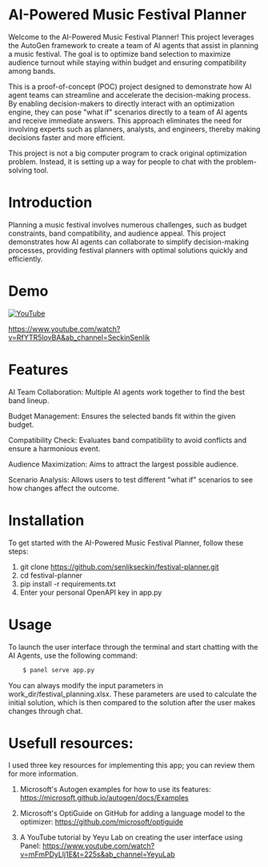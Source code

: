 AI-Powered Music Festival Planner
=================================

Welcome to the AI-Powered Music Festival Planner! This project leverages the AutoGen framework to create a team of AI agents that assist in planning a music festival. The goal is to optimize band selection to maximize audience turnout while staying within budget and ensuring compatibility among bands.

This is a proof-of-concept (POC) project designed to demonstrate how AI agent teams can streamline and accelerate the decision-making process. By enabling decision-makers to directly interact with an optimization engine, they can pose "what if" scenarios directly to a team of AI agents and receive immediate answers. This approach eliminates the need for involving experts such as planners, analysts, and engineers, thereby making decisions faster and more efficient. 

This project is not a big computer program to crack original optimization problem. Instead, it is setting up a way for people to chat with the problem-solving tool.


# Introduction

Planning a music festival involves numerous challenges, such as budget constraints, band compatibility, and audience appeal. This project demonstrates how AI agents can collaborate to simplify decision-making processes, providing festival planners with optimal solutions quickly and efficiently.


# Demo

[![YouTube](http://i.ytimg.com/vi/RfYTR5lovBA/hqdefault.jpg)](https://www.youtube.com/watch?v=RfYTR5lovBA)

https://www.youtube.com/watch?v=RfYTR5lovBA&ab_channel=SeckinSenlik


# Features

AI Team Collaboration: Multiple AI agents work together to find the best band lineup.

Budget Management: Ensures the selected bands fit within the given budget.

Compatibility Check: Evaluates band compatibility to avoid conflicts and ensure a harmonious event.

Audience Maximization: Aims to attract the largest possible audience.

Scenario Analysis: Allows users to test different "what if" scenarios to see how changes affect the outcome.


# Installation

To get started with the AI-Powered Music Festival Planner, follow these steps:

1. git clone https://github.com/senlikseckin/festival-planner.git
2. cd festival-planner
3. pip install -r requirements.txt
4. Enter your personal OpenAPI key in app.py


# Usage

To launch the user interface through the terminal and start chatting with the AI Agents, use the 
following command:

``` sh
    $ panel serve app.py
```

You can always modify the input parameters in work_dir/festival_planning.xlsx. These parameters are used to 
calculate the initial solution, which is then compared to the solution after the user makes
changes through chat.


# Usefull resources:

I used three key resources for implementing this app; you can review them for more information.

1. Microsoft's Autogen examples for how to use its features:
   https://microsoft.github.io/autogen/docs/Examples

2. Microsoft's OptiGuide on GitHub for adding a language model to the optimizer:
   https://github.com/microsoft/optiguide

3. A YouTube tutorial by Yeyu Lab on creating the user interface using Panel:
   https://www.youtube.com/watch?v=mFmPDyLlj1E&t=225s&ab_channel=YeyuLab